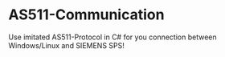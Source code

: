# AS511-Communication
Use imitated AS511-Protocol in C# for you connection between Windows/Linux and SIEMENS SPS!
